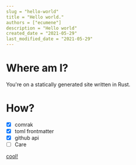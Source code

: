 ```yaml
---
slug = "hello-world"
title = "Hello world."
authors = ["ecumene"]
description = "Hello world"
created_date = "2021-05-29"
last_modified_date = "2021-05-29"
---
```


# Where am I?

You're on a statically generated site written in Rust.

# How?

- [x] comrak
- [x] toml frontmatter
- [x] github api
- [ ] Care

[cool!](https://www.youtube.com/watch?v=GxBSyx85Kp8)
